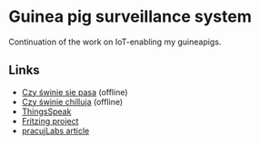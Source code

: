 # Guinea pig surveillance system

Continuation of the work on IoT-enabling my guineapigs.


## Links
* [Czy świnie sie pasa](http://nadyja.webd.pl/czy-swinie-sie-pasa/#/) (offline)
* [Czy świnie chilluja](http://nadyja.webd.pl/czy-swinie-chilluja/#/) (offline)
* [ThingsSpeak](https://thingspeak.com/channels/69167)
* [Fritzing project](http://fritzing.org/projects/guinea-pig-monitor)
* [pracujLabs article](http://pracujlabs.io/2015/12/31/pig-surveilance.html)
